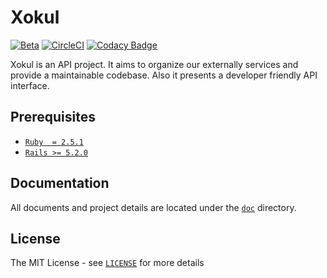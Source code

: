 Xokul
=====

[![Beta](https://assets.omu.sh/badge/beta.svg)](https://baum.omu.edu.tr "BAUM
Beta")
[![CircleCI](https://circleci.com/gh/omu/xokul/tree/master.svg?style=svg&circle-token=35d56d8f2a30dabd31232fa0426841724b2e5789)](https://circleci.com/gh/omu/xokul/tree/master)
[![Codacy Badge](https://api.codacy.com/project/badge/Grade/1da70385874743ac8034f89b7a17adff)](https://www.codacy.com?utm_source=github.com&amp;utm_medium=referral&amp;utm_content=omu/xokul&amp;utm_campaign=Badge_Grade)

Xokul is an API project. It aims to organize our externally services and provide
a maintainable codebase. Also it presents a developer friendly API interface.

Prerequisites
-------------

- [`Ruby  = 2.5.1`](https://ruby-lang.org/)
- [`Rails >= 5.2.0`](https://rubyonrails.org/)

Documentation
-------------

All documents and project details are located under the [`doc`](/doc) directory.

License
-------

The MIT License - see [`LICENSE`](/LICENSE) for more details